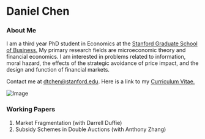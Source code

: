 # Daniel Chen
### About Me
I am a third year PhD student in Economics at the [Stanford Graduate School of Business.](https://www.gsb.stanford.edu/programs/phd/academic-experience/students/daniel-chen) My primary research fields are microeconomic theory and financial economics. I am interested in problems related to information, moral hazard, the effects of the strategic avoidance of price impact, and the design and function of financial markets. 

Contact me at dtchen@stanford.edu. Here is a link to my [Curriculum Vitae.](https://dtc1995.github.io/Academic_CV_Feb_18.pdf)

![Image](https://dtc1995.github.io/danielchenpic.png)
 
### Working Papers

1. Market Fragmentation (with Darrell Duffie)
2. Subsidy Schemes in Double Auctions (with Anthony Zhang)



